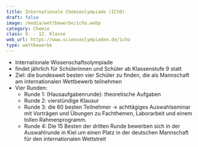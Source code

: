 ```yaml
---
title: Internationale Chemieolympiade (IChO)
draft: false
image: /media/wettbewerbe/icho.webp
category: Chemie
class: 9. - 12. Klasse
web_url: https://www.scienceolympiaden.de/icho
type: wettbewerbe
---
```

- Internationale Wissenschaftsolympiade
- findet jährlich für Schülerinnen und Schüler ab Klassenstufe 9 statt
- Ziel: die bundesweit besten vier Schüler zu finden, die als Mannschaft am internationalen Wettbewerb teilnehmen
- Vier Runden:
    - Runde 1: (Hausaufgabenrunde): theoretische Aufgaben
    - Runde 2: vierstündige Klausur
    - Runde 3: die 60 besten Teilnehmer → achttägiges Auswahlseminar mit Vorträgen und Übungen zu Fachthemen, Laborarbeit und einem tollen Rahmenprogramm.
    - Runde 4: Die 15 Besten der dritten Runde bewerben sich in der Auswahlrunde in Kiel um einen Platz in der deutschen Mannschaft für den internationalen Wettstreit

